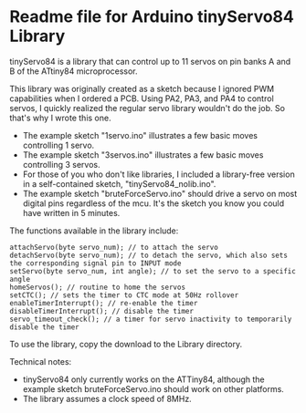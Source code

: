 <h1>Readme file for Arduino tinyServo84 Library</h1>

tinyServo84 is a library that can control up to 11 servos on pin banks A and B of the ATtiny84 microprocessor.

This library was originally created as a sketch because I ignored PWM capabilities when I ordered a PCB. Using PA2, PA3, and PA4
to control servos, I quickly realized the regular servo library wouldn't do the job. So that's why I wrote this one.<p>

* The example sketch "1servo.ino" illustrates a few basic moves controlling 1 servo.
* The example sketch "3servos.ino" illustrates a few basic moves controlling 3 servos.
* For those of you who don't like libraries, I included a library-free version in a self-contained sketch, "tinyServo84_nolib.ino".
* The example sketch "bruteForceServo.ino" should drive a servo on most digital pins regardless of the mcu. It's the sketch you know you could have written in 5 minutes.

The functions available in the library include:
```
attachServo(byte servo_num); // to attach the servo
detachServo(byte servo_num); // to detach the servo, which also sets the corresponding signal pin to INPUT mode
setServo(byte servo_num, int angle); // to set the servo to a specific angle
homeServos(); // routine to home the servos
setCTC(); // sets the timer to CTC mode at 50Hz rollover
enableTimerInterrupt(); // re-enable the timer
disableTimerInterrupt(); // disable the timer
servo_timeout_check(); // a timer for servo inactivity to temporarily disable the timer
```
To use the library, copy the download to the Library directory.<p>
 
Technical notes:
- tinyServo84 only currently works on the ATTiny84, although the example sketch bruteForceServo.ino should work on other platforms.
- The library assumes a clock speed of 8MHz.
